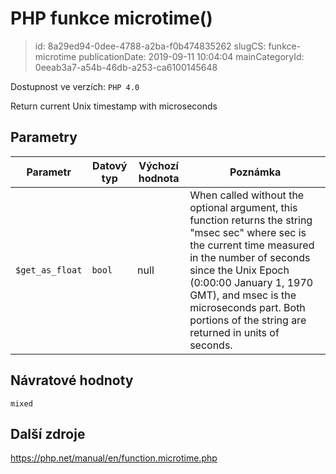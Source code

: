 PHP funkce microtime()
================================

> id: 8a29ed94-0dee-4788-a2ba-f0b474835262
> slugCS: funkce-microtime
> publicationDate: 2019-09-11 10:04:04
> mainCategoryId: 0eeab3a7-a54b-46db-a253-ca6100145648

Dostupnost ve verzích: `PHP 4.0`

Return current Unix timestamp with microseconds


Parametry
--------------

| Parametr | Datový typ | Výchozí hodnota | Poznámka |
|-----|-----|-----|-----|
| `$get_as_float` | `bool` | null | When called without the optional argument, this function returns the string "msec sec" where sec is the current time measured in the number of seconds since the Unix Epoch (0:00:00 January 1, 1970 GMT), and msec is the microseconds part. Both portions of the string are returned in units of seconds. |


Návratové hodnoty
----------------

`mixed`



Další zdroje
------------

https://php.net/manual/en/function.microtime.php
